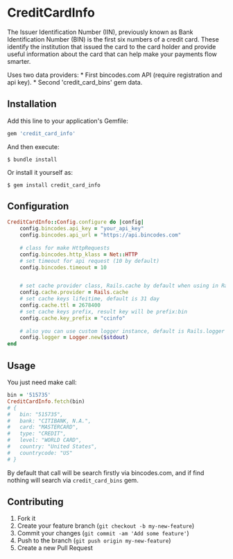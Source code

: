 # CreditCardInfo

The Issuer Identification Number (IIN), previously known as Bank Identification Number (BIN) is the first six numbers of a credit card. 
These identify the institution that issued the card to the card holder and 
provide useful information about the card that can help make your payments flow smarter.

Uses two data providers:
    * First bincodes.com API (require registration and api key).
    * Second 'credit_card_bins' gem data.


## Installation

Add this line to your application's Gemfile:

```ruby
gem 'credit_card_info'
```

And then execute:

    $ bundle install

Or install it yourself as:

    $ gem install credit_card_info


## Configuration

```ruby
CreditCardInfo::Config.configure do |config|
    config.bincodes.api_key = "your_api_key"
    config.bincodes.api_url = "https://api.bincodes.com"
    
    # class for make HttpRequests
    config.bincodes.http_klass = Net::HTTP
    # set timeout for api request (10 by default)
    config.bincodes.timeout = 10


    # set cache provider class, Rails.cache by default when using in Rails application
    config.cache.provider = Rails.cache
    # set cache keys lifeitime, default is 31 day
    config.cache.ttl = 2678400
    # set cache keys prefix, result key will be prefix:bin
    config.cache.key_prefix = "ccinfo"
    
    # also you can use custom logger instance, default is Rails.logger for Rails apps, and stdout for others
    config.logger = Logger.new($stdout)
end
```

## Usage

You just need make call:

```ruby
bin = '515735'
CreditCardInfo.fetch(bin)
# { 
#   bin: "515735", 
#   bank: "CITIBANK, N.A.", 
#   card: "MASTERCARD", 
#   type: "CREDIT", 
#   level: "WORLD CARD", 
#   country: "United States", 
#   countrycode: "US"
# }
```

By default that call will be search firstly via bincodes.com, and if find nothing will search via `credit_card_bins` gem.

## Contributing

1. Fork it
2. Create your feature branch (`git checkout -b my-new-feature`)
3. Commit your changes (`git commit -am 'Add some feature'`)
4. Push to the branch (`git push origin my-new-feature`)
5. Create a new Pull Request
